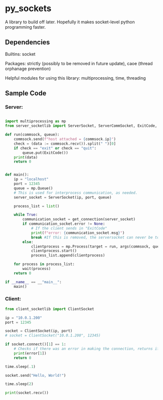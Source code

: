 # py_sockets
A library to build off later. Hopefully it makes socket-level python programming faster.


## Dependencies
Builtins: socket

Packages: strictly (possibly to be removed in future update), caoe (thread orphanage prevention)

Helpful modules for using this library: multiprocessing, time, threading

## Sample Code

### Server:

```python

import multiprocessing as mp
from server_socketlib import ServerSocket, ServerCommSocket, ExitCode, get_connection

def run(commsock, queue):
    commsock.send(f"host attached = {commsock.ip}")
    check = (data := commsock.recv()).split(" ")[0]
    if check == "exit" or check == "quit":
        queue.put(ExitCode())
    print(data)
    return 0


def main():
    ip = "localhost"
    port = 12345
    queue = mp.Queue()
    # This is used for interprocess communication, as needed.
    server_socket = ServerSocket(ip, port, queue)

    process_list = list()

    while True:
        communication_socket = get_connection(server_socket)
        if communication_socket.error != None:
            # If the client sends in "ExitCode"
            print(f"error: {communication_socket.msg}")
            break #If this is removed, the serversocket can never be told to exit from the client and will need to be exited directly.
        else:
            clientprocess = mp.Process(target = run, args(commsock, queue, ))
            clientprocess.start()
            process_list.append(clientprocess)

    for process in process_list:
        wait(process)
    return 0

if __name__ == __"main__":
    main()
```

### Client:

```python
from client_socketlib import ClientSocket

ip = "10.0.1.200"
port = 12345

socket = ClientSocket(ip, port)
# socket = ClientSocket("10.0.1.200", 12345)

if socket.connect()[1] == 1:
    # Checks if there was an error in making the connection, returns if so.
    print(error[1])
    return 0

time.sleep(.1)

socket.send("Hello, World!")

time.sleep(2)

print(socket.recv())
```
